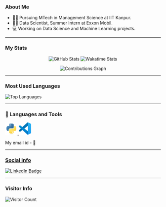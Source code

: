 ### About Me

- 👨‍💻 Pursuing MTech in Management Science at IIT Kanpur.
- 🧑‍💼 Data Scientist, Summer Intern at Exxon Mobil.
- 💻 Working on Data Science and Machine Learning projects.

---

### My Stats

<p align="center">
  <img src="https://github-readme-stats.vercel.app/api?username=Abheet-Sonker&show_icons=true&theme=dark" alt="GitHub Stats" />
  <img src="https://github-readme-stats.vercel.app/api/wakatime?username=Abheet-Sonker&layout=compact&theme=dark" alt="Wakatime Stats" />
</p>

<p align="center">
  <img src="https://github-contributions-graph.vercel.app/api?username=Abheet-Sonker&theme=dark" alt="Contributions Graph" />
</p>

---

### Most Used Languages

![Top Languages](https://github-readme-stats.vercel.app/api/top-langs/?username=Abheet-Sonker&layout=compact&theme=dark)

---

### 🔨 Languages and Tools

<p>
  <a href="https://www.python.org" target="_blank" rel="noreferrer">
    <img src="https://raw.githubusercontent.com/devicons/devicon/master/icons/python/python-original.svg" alt="python" width="40" height="40"/>
  </a>
  <a href="https://code.visualstudio.com/" target="_blank" rel="noreferrer">
    <img src="https://raw.githubusercontent.com/devicons/devicon/master/icons/vscode/vscode-original.svg" alt="vscode" width="40" height="40"/>
  </a>
</p>

<p>
  My email id - 📧 <a href="mailto:your-email-here"abheets24@iitk.ac.in</a>
</p>

---

### Social info

<a href="https://www.linkedin.com/in/abheet-sonker-0a433a18b/" target="_blank" rel="noreferrer">
  <img src="https://img.shields.io/badge/-LinkedIn-0077B5?style=for-the-badge&logo=linkedin&logoColor=white" alt="LinkedIn Badge"/>
</a>

---

### Visitor Info

![Visitor Count](https://visitor-badge.la/badge?page_id=Abheet-Sonker)
